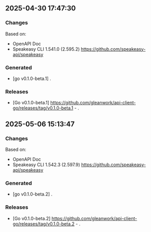

## 2025-04-30 17:47:30
### Changes
Based on:
- OpenAPI Doc  
- Speakeasy CLI 1.541.0 (2.595.2) https://github.com/speakeasy-api/speakeasy
### Generated
- [go v0.1.0-beta.1] .
### Releases
- [Go v0.1.0-beta.1] https://github.com/gleanwork/api-client-go/releases/tag/v0.1.0-beta.1 - .

## 2025-05-06 15:13:47
### Changes
Based on:
- OpenAPI Doc  
- Speakeasy CLI 1.542.3 (2.597.9) https://github.com/speakeasy-api/speakeasy
### Generated
- [go v0.1.0-beta.2] .
### Releases
- [Go v0.1.0-beta.2] https://github.com/gleanwork/api-client-go/releases/tag/v0.1.0-beta.2 - .